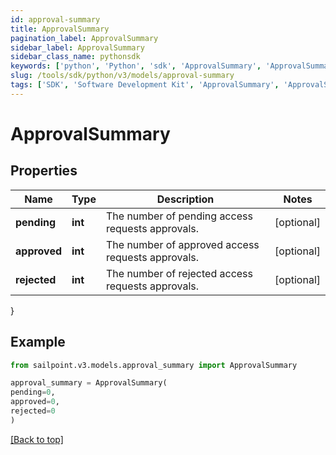 ```yaml
---
id: approval-summary
title: ApprovalSummary
pagination_label: ApprovalSummary
sidebar_label: ApprovalSummary
sidebar_class_name: pythonsdk
keywords: ['python', 'Python', 'sdk', 'ApprovalSummary', 'ApprovalSummary'] 
slug: /tools/sdk/python/v3/models/approval-summary
tags: ['SDK', 'Software Development Kit', 'ApprovalSummary', 'ApprovalSummary']
---
```


# ApprovalSummary


## Properties

Name | Type | Description | Notes
------------ | ------------- | ------------- | -------------
**pending** | **int** | The number of pending access requests approvals. | [optional] 
**approved** | **int** | The number of approved access requests approvals. | [optional] 
**rejected** | **int** | The number of rejected access requests approvals. | [optional] 
}

## Example

```python
from sailpoint.v3.models.approval_summary import ApprovalSummary

approval_summary = ApprovalSummary(
pending=0,
approved=0,
rejected=0
)

```
[[Back to top]](#) 

